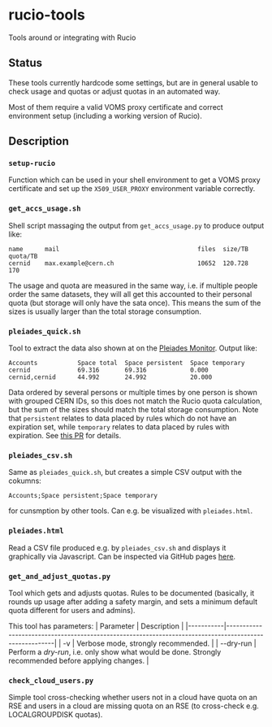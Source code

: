 # rucio-tools
Tools around or integrating with Rucio

## Status

These tools currently hardcode some settings, but are in general usable to check usage and quotas or adjust quotas in an automated way.

Most of them require a valid VOMS proxy certificate and correct environment setup (including a working version of Rucio).

## Description

### `setup-rucio`
Function which can be used in your shell environment to get a VOMS proxy certificate and set up the `X509_USER_PROXY` environment variable correctly.

### `get_accs_usage.sh`
Shell script massaging the output from `get_accs_usage.py` to produce output like:
```
name      mail                                      files  size/TB      quota/TB
cernid    max.example@cern.ch                       10652  120.728      170
```
The usage and quota are measured in the same way, i.e. if multiple people order the same datasets, they will all get this accounted to their personal quota (but storage will only have the sata once). This means the sum of the sizes is usually larger than the total storage consumption.

### `pleiades_quick.sh`
Tool to extract the data also shown at on the [Pleiades Monitor](https://localgroupdisk.pleiades.uni-wuppertal.de/). Output like:
```
Accounts           Space total  Space persistent  Space temporary
cernid             69.316       69.316            0.000
cernid,cernid      44.992       24.992            20.000
```
Data ordered by several persons or multiple times by one person is shown with grouped CERN IDs, so this does not match the Rucio quota calculation, but the sum of the sizes should match the total storage consumption.
Note that `persistent` relates to data placed by rules which do not have an expiration set, while `temporary` relates to data placed by rules with expiration. See [this PR](https://github.com/rucio/rucio/issues/4983) for details.

### `pleiades_csv.sh`
Same as `pleiades_quick.sh`, but creates a simple CSV output with the cokumns:
```
Accounts;Space persistent;Space temporary
```
for cunsmption by other tools. Can e.g. be visualized with `pleiades.html`.

### `pleiades.html`
Read a CSV file produced e.g. by `pleiades_csv.sh` and displays it graphically via Javascript.
Can be inspected via GitHub pages [here](https://unibonn.github.io/rucio-tools/pleiades.html).

### `get_and_adjust_quotas.py`
Tool which gets and adjusts quotas. Rules to be documented (basically, it rounds up usage after adding a safety margin, and sets a minimum default quota different for users and admins).

This tool has parameters:
| Parameter | Description                                                                                           |
|-----------|-------------------------------------------------------------------------------------------------------|
| -v        | Verbose mode, strongly recommended.                                                                   |
| --dry-run | Perform a _dry-run_, i.e. only show what would be done. Strongly recommended before applying changes. |

### `check_cloud_users.py`
Simple tool cross-checking whether users not in a cloud have quota on an RSE and users in a cloud are missing quota on an RSE (to cross-check e.g. LOCALGROUPDISK quotas).
